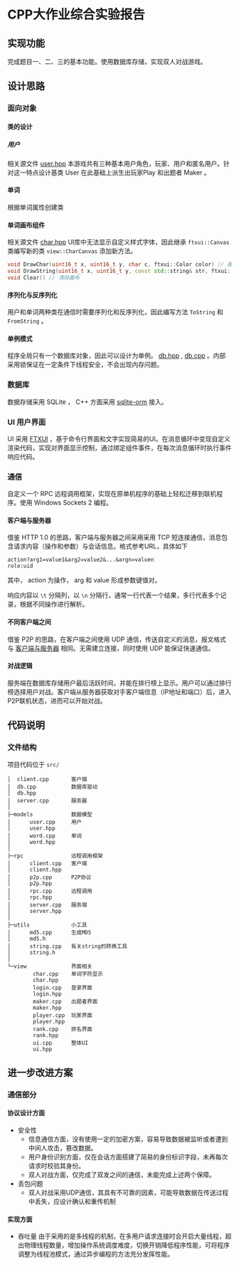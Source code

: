 # CPP大作业综合实验报告

## 实现功能

完成题目一、二、三的基本功能。使用数据库存储，实现双人对战游戏。

## 设计思路

### 面向对象

#### 类的设计

##### 用户

相关源文件 [user.hpp](./src/models/user.hpp)
本游戏共有三种基本用户角色，玩家、用户和匿名用户。针对这一特点设计基类 User 在此基础上派生出玩家Play 和出题者 Maker 。

#### 单词

根据单词属性创建类

#### 单词画布组件

相关源文件 [char.hpp](./src/view/char.hpp)
UI库中无法显示自定义样式字体，因此继承 `ftxui::Canvas` 类编写新的类 `view::CharCanvas` 添加新方法。

```c++
void DrawChar(uint16_t x, uint16_t y, char c, ftxui::Color color) // 画大字
void DrawString(uint16_t x, uint16_t y, const std::string& str, ftxui::Color color) // 画大字字符串
void Clear() // 清除画布
```

#### 序列化与反序列化

用户和单词两种类在通信时需要序列化和反序列化，因此编写方法 `ToString` 和 `FromString` 。

#### 单例模式

程序全局只有一个数据库对象，因此可以设计为单例。 [db.hpp](./src/db.hpp) , [db.cpp](./src/db.cpp) 。内部采用锁保证在一定条件下线程安全，不会出现内存问题。

### 数据库

数据存储采用 SQLite ， C++ 方面采用 [sqlite-orm](https://github.com/fnc12/sqlite_orm) 接入。

### UI 用户界面

UI 采用 [FTXUI](https://github.com/ArthurSonzogni/FTXUI) ，基于命令行界面和文字实现简易的UI。在消息循环中变现自定义渲染代码，实现对界面显示控制，通过绑定组件事件，在每次消息循环时执行事件响应代码。

### 通信

自定义一个 RPC 远程调用框架，实现在原单机程序的基础上轻松迁移到联机程序。使用 Windows Sockets 2 编程。

#### 客户端与服务器

借鉴 HTTP 1.0 的思路，客户端与服务器之间采用采用 TCP 短连接通信，消息包含请求内容（操作和参数）与会话信息。格式参考URL，具体如下

```text
action?arg1=value1&arg2=value2&...&argn=valuen
role:uid
```

其中， action 为操作， arg 和 value 形成参数键值对。

响应内容以 `\t` 分隔列，以 `\n` 分隔行，通常一行代表一个结果，多行代表多个记录，根据不同操作进行解析。

#### 不同客户端之间

借鉴 P2P 的思路，在客户端之间使用 UDP 通信，传送自定义的消息，报文格式与 [客户端与服务器](#客户端与服务器) 相同。无需建立连接，同时使用 UDP 能保证快速通信。

#### 对战逻辑

服务端在数据库存储用户最后活跃时间，并能在排行榜上显示。用户可以通过排行榜选择用户对战。客户端从服务器获取对手客户端信息（IP地址和端口）后，进入P2P联机状态，进而可以开始对战。

## 代码说明

### 文件结构

项目代码位于 `src/`

```text
│  client.cpp       客户端
│  db.cpp           数据库驱动
│  db.hpp
│  server.cpp       服务器
│  
├─models            数据模型
│      user.cpp     用户
│      user.hpp
│      word.cpp     单词
│      word.hpp
│      
├─rpc               远程调用框架
│      client.cpp   客户端
│      client.hpp
│      p2p.cpp      P2P协议
│      p2p.hpp
│      rpc.cpp      远程调用
│      rpc.hpp
│      server.cpp   服务端
│      server.hpp
│      
├─utils             小工具
│      md5.cpp      生成MD5
│      md5.h
│      string.cpp   有关string的转换工具
│      string.h
│      
└─view              界面相关
        char.cpp    单词字符显示
        char.hpp
        login.cpp   登录界面
        login.hpp
        maker.cpp   出题者界面
        maker.hpp
        player.cpp  玩家界面
        player.hpp
        rank.cpp    排名界面
        rank.hpp
        ui.cpp      整体UI
        ui.hpp
```

## 进一步改进方案

### 通信部分

#### 协议设计方面

- 安全性
  - 信息通信方面，没有使用一定的加密方案，容易导致数据被监听或者遭到中间人攻击，篡改数据。
  - 用户身份识别方面，仅在会话方面搭建了简易的身份标识字段，未再每次请求时校验其身份。
  - 双人对战方面，仅完成了双发之间的通信，未能完成上述两个保障。
- 丢包问题
  - 双人对战采用UDP通信，其具有不可靠的因素，可能导致数据在传送过程中丢失，应设计确认和重传机制

#### 实现方面

- 吞吐量
  由于采用的是多线程的机制，在多用户请求连接时会开启大量线程，超出物理线程数量，增加操作系统调度难度，切换开销降低程序性能，可将程序调整为线程池模式，通过异步编程的方法充分发挥性能。
